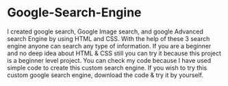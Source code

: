 # Google-Search-Engine
I created google search, Google Image search, and google Advanced search Engine by using HTML and CSS.
With the help of these 3 search engine anyone can search any type of information.
If you are a beginner and no deep idea about HTML & CSS still you can try it because this project is a beginner level project. You can check my code because I have used simple code to create this custom search engine. 
If you wish to try this custom google search engine, download the code & try it by yourself.
